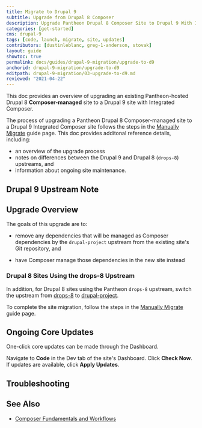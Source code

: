 ```yaml
---
title: Migrate to Drupal 9
subtitle: Upgrade from Drupal 8 Composer
description: Upgrade Pantheon Drupal 8 Composer Site to Drupal 9 With Integrated Composer
categories: [get-started]
cms: drupal-9
tags: [code, launch, migrate, site, updates]
contributors: [dustinleblanc, greg-1-anderson, stovak]
layout: guide
showtoc: true
permalink: docs/guides/drupal-9-migration/upgrade-to-d9
anchorid: drupal-9-migration/upgrade-to-d9
editpath: drupal-9-migration/03-upgrade-to-d9.md
reviewed: "2021-04-22"
---
```


This doc provides an overview of upgrading an existing Pantheon-hosted Drupal 8 **Composer-managed** site to a Drupal 9 site with Integrated Composer.

The process of upgrading a Pantheon Drupal 8 Composer-managed site to a Drupal 9 Integrated Composer site follows the steps in the [Manually Migrate](/guides/drupal-9-migration/migrate-manual-d9#prepare-the-local-environment) guide page. This doc provides additonal reference details, including:
- an overview of the upgrade process
- notes on differences between the Drupal 9 and Drupal 8 (`drops-8`) upstreams, and
- information about ongoing site maintenance.

## Drupal 9 Upstream Note

<Partial file="drupal-9/drupal-9-upstream-note.md" />

## Upgrade Overview 

The goals of this upgrade are to:

- remove any dependencies that will be managed as Composer dependencies by the `drupal-project` upstream from the existing site's Git repository, and

- have Composer manage those dependencies in the new site instead

### Drupal 8 Sites Using the drops-8 Upstream

In addition, for Drupal 8 sites using the Pantheon `drops-8` upstream, switch the upstream from [drops-8](https://github.com/pantheon-systems/drops-8) to [drupal-project](https://github.com/pantheon-systems/drupal-project). 


To complete the site migration, follow the steps in the [Manually Migrate](/guides/drupal-9-migration/migrate-manual-d9#prepare-the-local-environment) guide page.

## Ongoing Core Updates

One-click core updates can be made through the Dashboard.

Navigate to **Code** in the Dev tab of the site's Dashboard. Click **Check Now**. If updates are available, click **Apply Updates**.

## Troubleshooting

<Partial file="composer-updating.md" />

## See Also

- [Composer Fundamentals and Workflows](/composer)

